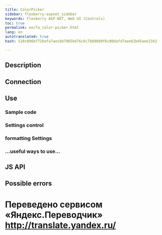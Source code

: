 ```yaml
--- 
title: ColorPicker 
sidebar: flexberry-aspnet_sidebar 
keywords: Flexberry ASP-NET, Web UI (Controls) 
toc: true 
permalink: en/fa_color-picker.html 
lang: en 
autotranslated: true 
hash: 528c896bf72befa7aecbb7965b476c6c7b890d9f6c00dafd7aee62b45aee2342 

--- 
```


## Description 

## Connection 

## Use 

### Sample code 

### Settings control 

### formatting Settings 

### ...useful ways to use... 

## JS API 

## Possible errors 




 # Переведено сервисом «Яндекс.Переводчик» http://translate.yandex.ru/